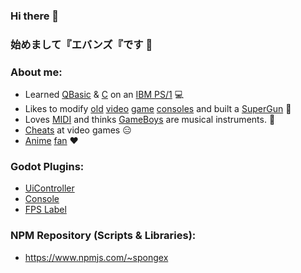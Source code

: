 ### Hi there 👋
### 始めまして『エバンズ『です 👋

### About me:
- Learned [QBasic](https://en.wikipedia.org/wiki/QBasic) & [C](https://en.wikipedia.org/wiki/The_C_Programming_Language) on an [IBM PS/1](https://en.wikipedia.org/wiki/IBM_PS/1) :computer:
- Likes to modify [old](https://en.wikipedia.org/wiki/TurboGrafx-16) [video](https://en.wikipedia.org/wiki/Super_Nintendo_Entertainment_System) [game](https://en.wikipedia.org/wiki/Sega_Saturn) [consoles](https://en.wikipedia.org/wiki/Nintendo_Entertainment_System) and built a [SuperGun](https://en.wikipedia.org/wiki/SuperGun) :space_invader:
- Loves [MIDI](https://en.wikipedia.org/wiki/MIDI) and thinks [GameBoys](https://en.wikipedia.org/wiki/Game_Boy) are musical instruments.  :musical_keyboard:
- [Cheats](https://imhex.werwolv.net/) at video games :expressionless:
- [A](https://en.wikipedia.org/wiki/Mobile_Suit_Gundam)[ni](https://en.wikipedia.org/wiki/Neon_Genesis_Evangelion)[me](https://typemoon.fandom.com/wiki/Fate_series) [fan](https://en.touhouwiki.net/wiki/Touhou_Wiki) :heart:

### Godot Plugins:
- [UiController](https://github.com/AtomicSponge/godot-plugin-ui-controller)
- [Console](https://github.com/AtomicSponge/godot-plugin-console)
- [FPS Label](https://github.com/AtomicSponge/godot-plugin-fps-label)

### NPM Repository (Scripts & Libraries):
- <https://www.npmjs.com/~spongex>
